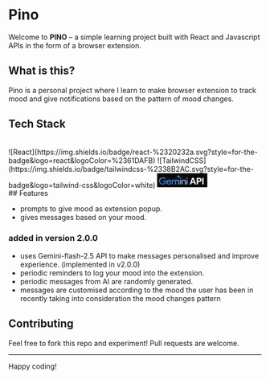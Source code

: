 # Pino

Welcome to **PINO** – a simple learning project built with React and Javascript APIs in the form of a browser extension.

## What is this?

Pino is a personal project where I learn to make browser extension to track mood and give notifications based on the pattern of mood changes.

## Tech Stack

<br>
![React](https://img.shields.io/badge/react-%2320232a.svg?style=for-the-badge&logo=react&logoColor=%2361DAFB) ![TailwindCSS](https://img.shields.io/badge/tailwindcss-%2338B2AC.svg?style=for-the-badge&logo=tailwind-css&logoColor=white) <img src="gem.png" alt="Gemini API" width="100"/>
<br>
## Features

- prompts to give mood as extension popup.
- gives messages based on your mood.

### added in version 2.0.0

- uses Gemini-flash-2.5 API to make messages personalised and improve experience. (implemented in v2.0.0)
- periodic reminders to log your mood into the extension.
- periodic messages from AI are randomly generated.
- messages are customised according to the mood the user has been in recently taking into consideration the mood changes pattern

## Contributing

Feel free to fork this repo and experiment! Pull requests are welcome.

---

Happy coding!
